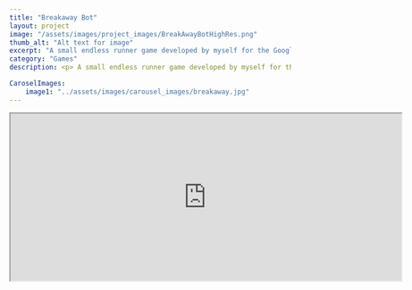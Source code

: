 ```yaml
---
title: "Breakaway Bot"
layout: project
image: "/assets/images/project_images/BreakAwayBotHighRes.png"
thumb_alt: "Alt text for image"
excerpt: "A small endless runner game developed by myself for the Google Play store."
category: "Games"
description: <p> A small endless runner game developed by myself for the Google Play store.</p> <p>Help the bot escape the forest by jumping over obstacles in his way. Break the bot in three different ways to overcome tricky situations. Each obstacle scores you one point, how many points can you get? Download on <a href="https://play.google.com/store/apps/details?id=com.EddGorman.BreakAwayBot&hl=en_GB" target="_blank">Google Play</a>.</p>

CaroselImages:
    image1: "../assets/images/carousel_images/breakaway.jpg"
---
```


<p align="center"><iframe width="700" height="300" src="https://www.youtube.com/embed/ZHXEFX77qtg">
</iframe></p>
